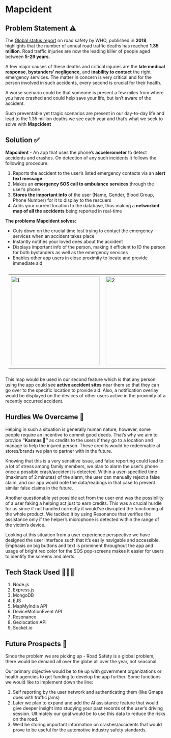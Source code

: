 # Mapcident

## Problem Statement ⚠️

The [Global status report](https://www.who.int/publications-detail-redirect/9789241565684) on road safety by WHO, published in **2018**, highlights that the number of annual road traffic deaths has reached **1.35 million**. Road traffic injuries are now the leading killer of people aged between **5-29 years.**

A few major causes of these deaths and critical injuries are the **late medical response**, **bystanders’ negligence,** and **inability to contact** the right emergency services. The matter in concern is very critical and for the person involved in such accidents, every second is crucial for their health. 

A worse scenario could be that someone is present a few miles from where you have crashed and could help save your life, but isn’t aware of the accident.

Such preventable yet tragic scenarios are present in our day-to-day life and lead to the 1.35 million deaths we see each year and that’s what we seek to solve with **Mapcident** 

## Solution ✅

**Mapcident** - An app that uses the phone’s **accelerometer** to detect accidents and crashes. On detection of any such incidents it follows the following procedure:

1. Reports the accident to the user’s listed emergency contacts via an **alert text message**
2. Makes an **emergency SOS call to ambulance** **services** through the user’s phone 
3. **Stores the important info** of the user (Name, Gender, Blood Group, Phone Number) for it to display to the rescuers
4. Adds your current location to the database, thus making a **networked map of all the accidents** being reported in real-time

**The problems Mapcident solves:**

- Cuts down on the crucial time lost trying to contact the emergency services when an accident takes place
- Instantly notifies your loved ones about the accident
- Displays important info of the person, making it efficient to ID the person for both bystanders as well as the emergency services
- Enables other app users in close proximity to locate and provide immediate aid

<table style="padding:10px">
  <tr>
    <td> 
        <img src="https://cdn.discordapp.com/attachments/872743735388172318/929339678165979147/unknown.png"  alt="1" width = 279px height = auto >
    </td>
    <td>
        <img src="https://cdn.discordapp.com/attachments/872743735388172318/929339711317741568/unknown.png" align="right" alt="2" width = 279px height = auto>
    </td>
    <td>
        <img src="https://cdn.discordapp.com/attachments/766636913343463454/929123782910681188/unknown.png" alt="3" width = 288px height = auto>
    </td>
  </tr>
</table>

This map would be used in our second feature which is that any person using the app could see **active accident sites** near them so that they can go over to the specific location to provide aid. Also, a notification overlay would be displayed on the devices of other users active in the proximity of a recently occurred accident.

## Hurdles We Overcame 🚧

Helping in such a situation is generally human nature, however, some people require an incentive to commit good deeds. That’s why we aim to provide **“Karmas 🧡”** as credits to the users if they go to a location and manage to help the injured person. These credits would be redeemable at stores/brands we plan to partner with in the future.

Knowing that this is a very sensitive issue, and false reporting could lead to a lot of stress among family members, we plan to alarm the user’s phone once a possible crash/accident is detected. Within a user-specified time (maximum of 2 minutes) of the alarm, the user can manually reject a false claim, and our app would note the data/readings in that case to prevent similar false claims in the future.

Another questionable yet possible act from the user end was the possibility of a user faking a helping act just to earn credits. This was a crucial hurdle for us since if not handled correctly it would’ve disrupted the functioning of the whole product. We tackled it by using Resonance  that verifies the assistance only if the helper’s microphone is detected within the range of the victim’s device.

Looking at this situation from a user experience perspective we have designed the user interface such that it’s easily navigable and accessible. Emphasis on big buttons and text is prominent throughout the app and usage of bright red color for the SOS pop-screens makes it easier for users to identify the screens and alerts.

## Tech Stack Used 👨🏻‍💻

1. Node.js
2. Express.js
3. MongoDB
4. EJS
5. MapMyIndia API
6. DeviceMotionEvent API
7. Resonance
8. Geolocation API 
9. Socket.io

## Future Prospects 🔮

Since the problem we are picking up - Road Safety is a global problem, there would be demand all over the globe all over the year, not seasonal.

Our primary objective would be to tie up with government organizations or health agencies to get funding to develop the app further. Some functions we would like to implement down the line:

1. Self reporting by the user network and authenticating them (like Gmaps does with traffic jams)
2. Later we plan to expand and add the AI assistance feature that would give deeper insight into studying your past records of the user’s driving session. Ultimately our goal would be to use this data to reduce the risks on the road.
3. We’d be storing important information on crashes/accidents that would prove to be useful for the automotive industry safety standards.